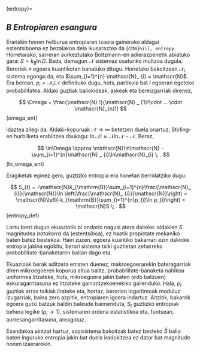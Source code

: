 (entropy)=
## **_B_** _Entropiaren esangura_

Eranskin honen helburua entropiaren izaera gainerako aldagai estentsiboena ez bezalakoa dela ikusaraztea da
{cite}`hill, entropy`. Horretarako, sarreran aurkeztutako Boltzmann-en adierazpenetik abiatuko gara: $S = k_{\mathrm{B}}\ln\Omega$. Bada, demagun $\mathscr{N}$ sistemaz osaturiko multzoa dugula. Beroriek $n$ egoera kuantikotan banatuko ditugu. Horietako bakoitzean $\mathscr{N} _ {i}$ sistema egongo da, eta $\sum_{i=1}^{n} \mathscr{N}_ {i} = \mathscr{N}$. Era berean, $p_{i} = \mathscr{N}_{i}/\mathscr{N}$ definituko dugu, hots, partikula bat $i$ egoeran egoteko probabilitatea. Aldaki guztiak baliokideak, askeak eta bereizgarriak direnez,

$$
\Omega = \frac{\mathscr{N} !}{\mathscr{N} _ {1}!\cdot ... \cdot \mathscr{N}_{n}!}
$$ (omega_ent)

idaztea zilegi da. Aldaki-kopuruak $\mathscr{N}\rightarrow\infty$ betetzen duela onartuz, Stirling-en hurbilketa erabiltzea daukagu: $\ln \mathscr{N}! \approx \mathscr{N}\ln\mathscr{N} - \mathscr{N}$. Beraz,

$$
\ln\Omega \approx \mathscr{N}\ln\mathscr{N} - \sum_{i=1}^{n}\mathscr{N} _ {i}\ln\mathscr{N}_{i} \; .
$$ (ln_omega_ent)

Eragiketak eginez gero, guztizko entropia era honetan berridatziko dugu:

$$
 S_{t} = -\mathscr{N}k_{\mathrm{B}}\sum_{i=1}^{n}\frac{\mathscr{N}_ {i}}{\mathscr{N}}\ln \left(\frac{\mathscr{N}_ {i}}{\mathscr{N}}\right) = \mathscr{N}\left(-k_{\mathrm{B}}\sum_{i=1}^{n}p_{i}\ln p_{i}\right) = \mathscr{N}S \; .
 $$ (entropy_def)

 Lortu berri dugun ekuaziotik bi ondorio nagusi atera daiteke: aldakien $S$ magnitudea _batukorra_ da (estentsiboa), ez haatik propietate mekaniko baten batez bestekoa. Hain zuzen, egoera kuantiko bakarrari ezin dakioke entropia jakina egokitu, berori sistema txiki guztietan zeharreko probabilitate-banaketaren baitan dago eta.

 Ekuazioak berak aditzera ematen duenez, makroegoerarekin bateragarriak diren mikroegoeren kopurua altua balitz, probabilitate-banaketa nahikoa uniformea litzateke, hots, mikroegoera jakin baten (edo batzuen) eskuragarritasuna ez litzateke gainontzekoenekiko gailenduko. Hala, $p_{i}$ guztiak arras txikiak lirateke eta, hortaz, berorien logaritmoak moduluz izugarriak, baina zero azpitik, entropiaren igoera indartuz. Aitzitik, bakarrik egoera gutxi batzuk baldin baleude baimenduta, $S_{t}$ guztizko entropiak behera legike $(p_{i}\rightarrow 1)$, sistemaren ordena estatistikoa eta, funtsean, aurresangarritasuna, areagotuz.

 Esandakoa aintzat hartuz, azpisistema bakoitzak batez besteko $\bar{S}$ balio baten inguruko entropia jakin bat duela iradokitzea ez dator bat magnitude honen izaerarekin.
